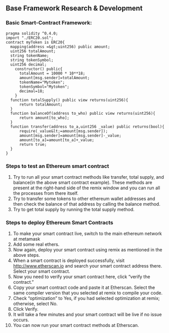 ## Base Framework Research & Development

### Basic Smart-Contract Framework:

```solidity
pragma solidity ^0.4.0;
import "./ERC20.sol";
contract myToken is ERC20{
  mapping(address =&gt;uint256) public amount;
  uint256 totalAmount;
  string tokenName;
  string tokenSymbol;
  uint256 decimal;
    constructor() public{
      totalAmount = 10000 * 10**18;
      amount[msg.sender]=totalAmount;
      tokenName="Mytoken";
      tokenSymbol="Mytoken";
      decimal=18;
    }
  function totalSupply() public view returns(uint256){
      return totalAmount;
  }
  function balanceOf(address to_who) public view returns(uint256){
      return amount[to_who];
  }
  function transfer(address to_a,uint256 _value) public returns(bool){
      require(_value&lt;=amount[msg.sender]);
      amount[msg.sender]=amount[msg.sender]-_value;
      amount[to_a]=amount[to_a]+_value;
      return true;
  }
}
```
### Steps to test an Ethereum smart contract
1. Try to run all your smart contract methods like transfer, total supply, and balance(in the above smart contract example). These methods are present at the right-hand side of the remix window and you can run all the processes from there itself.
2. Try to transfer some tokens to other ethereum wallet addresses and then check the balance of that address by calling the balance method.
3. Try to get total supply by running the total supply method.

### Steps to deploy Ethereum Smart Contracts
1. To make your smart contract live, switch to the main ethereum network at metamask
2. Add some real ethers.
3. Now again, deploy your smart contract using remix as mentioned in the above steps.
4. When a smart contract is deployed successfully, visit http://www.etherscan.io and search your smart contract address there. Select your smart contract.
5. Now you need to verify your smart contract here, click “verify the contract.”
6. Copy your smart contract code and paste it at Etherscan. Select the same compiler version that you selected at remix to compile your code.
7. Check “optimization” to Yes, if you had selected optimization at remix; otherwise, select No.
8. Click Verify.
9. It will take a few minutes and your smart contract will be live if no issue occurs.
10. You can now run your smart contract methods at Etherscan.

